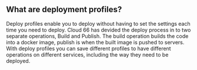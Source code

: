 <!-- usedin: [ _legacy_docker/deployment] - post: -->


## What are deployment profiles?

Deploy profiles enable you to deploy without having to set the settings each time you need to deploy. Cloud 66 has devided the deploy process in to two separate operations, Build and Publish. The build operation builds the code into a docker image, publish is when the built image is pushed to servers. With deploy profiles you can save different profiles to have different operations on different services, including the way they need to be deployed.

